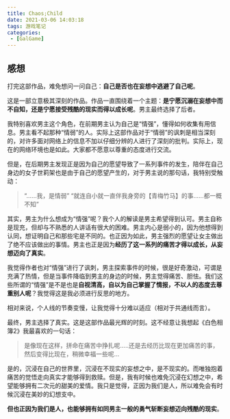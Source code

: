```yaml
---
title: Chaos;Child
date: 2021-03-06 14:03:18
tags: 游戏笔记
categories:
 - [GalGame]
---
```


## 感想

打完这部作品，难免想问一问自己：**自己是否也在妄想中逃避了自己呢**。

这是一部立意极其深刻的作品。作品一直围绕着一个主题：**是宁愿沉溺在妄想中而不自知，还是宁愿接受残酷的现实而得以成长呢**。男主最终选择了后者。

我特别喜欢男主这个角色，在前期男主认为自己是“情强”，懂得如何收集有用信息。男主看不起那种“情弱”的人。实际上这部作品对于“情弱”的讽刺是相当深刻的，对许多面对网络上的信息不加以仔细分辨的人进行了深刻的批判。实际上，现在的网络环境也是如此。大家都不愿意以尊重的态度进行交流。

但是，在后期男主发现正是因为自己的愿望导致了一系列事件的发生，陪伴在自己身边的女子世莉架也是由于自己的愿望产生的，对于男主说的那句话，我特别受触动：

> “......我，是情弱”
> “就连自小就一直伴我身旁的【青梅竹马】的事......都一概不知”

其实，男主为什么想成为“情强”呢？我个人的解读是男主希望得到认可。男主自称是现充，但却与不熟悉的人讲话有很大的困难。男主内心是弱小的，因为他想得到认同，想证明自己和那些宅是不同的。也正因为如此，男主强烈的愿望让女主做出了绝不应该做出的事情。男主也正是因为**经历了这一系列的痛苦才得以成长，从妄想迈向了真实**。

我觉得作者也对“情强”进行了讽刺，男主探索事件的时候，很是好奇激动，可谓是充满了热情，但是当事件降临到男主的身边的时候，男主觉得痛苦、胆怯。我们这些所谓的“情强”是不是也是**自视清高，自以为自己掌握了情报，不以人的态度去尊重别人呢**？我觉得这是我必须进行反思的地方。

相对来说，个人线的节奏变慢，让我觉得十分难以适应（相对于共通线而言）。

最终，男主选择了真实。这是这部作品最光辉的时刻。这不经意让我想起《白色相簿2》我最喜欢的一句话：

> 是像现在这样，拼命在痛苦中挣扎呢.....还是去经历比现在更加痛苦的事，然后变得比现在，稍微幸福一些呢...

是的，沉浸在自己的世界里，沉浸在不现实的妄想之中，是不现实的。而唯独抱着痛苦的觉悟走向真实才能够得到救赎。但是，我有时候也难免沉浸在幻想之中，希望能够拥有二次元的甜美的爱情。我只是觉得，正因为我们是人，所以难免会有时候沉浸在美妙的幻想支中。

**但也正因为我们是人，也能够拥有如同男主一般的勇气斩断妄想迈向残酷的现实**。

